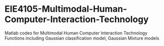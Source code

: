 # EIE4105-Multimodal-Human-Computer-Interaction-Technology
Matlab codes for Multimodal Human Computer Interaction Technology<br>
Functions including Gaussian classification model, Gaussian Mixture models
